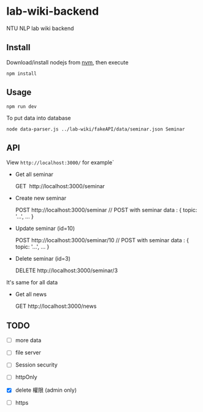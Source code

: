 # lab-wiki-backend
NTU NLP lab wiki backend

## Install
Download/install nodejs from [nvm](https://nodejs.org/en/download/package-manager/#nvm), then execute
    
    npm install

## Usage

    npm run dev

To put data into database

    node data-parser.js ../lab-wiki/fakeAPI/data/seminar.json Seminar



## API

View `http://localhost:3000/` for example`

- Get all seminar

    GET  http://localhost:3000/seminar

- Create new seminar

    POST http://localhost:3000/seminar
    // POST with seminar data : { topic: '...', ... }

- Update seminar (id=10)

    POST http://localhost:3000/seminar/10
    // POST with seminar data : { topic: '...', ... }

- Delete seminar (id=3)

    DELETE http://localhost:3000/seminar/3

It's same for all data

- Get all news

    GET  http://localhost:3000/news


## TODO
- [ ] more data
- [ ] file server
- [ ] Session security
- [ ] httpOnly
- [x] delete 權限 (admin only)
- [ ] https

